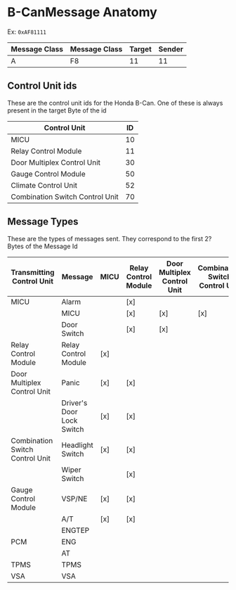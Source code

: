 # B-CanMessage Anatomy

Ex: `0xAF81111`  

Message Class | Message Class | Target | Sender
--- | ---- | ---- | ----
A   |  F8  |  11  |  11

## Control Unit ids
These are the control unit ids for the Honda B-Can. 
One of these is always present in the target Byte of the id

Control Unit                    | ID
------------------------------- | ---
MICU                            | 10
Relay Control Module            | 11
Door Multiplex Control Unit     | 30 
Gauge Control Module            | 50 
Climate Control Unit            | 52
Combination Switch Control Unit | 70

## Message Types
These are the types of messages sent. They correspond to the first 2? Bytes of the Message Id

Transmitting Control Unit | Message | MICU | Relay Control Module | Door Multiplex Control Unit | Combination Switch Control Unit | Gauge Control Module | Climate Control Unit
--- | --- | --- | --- | --- | --- | --- | --- 
MICU                            | Alarm                     |     | [x] |     |     |     |     |
                                | MICU                      |     | [x] | [x] | [x] | [x] |     |
                                | Door Switch               |     | [x] | [x] |     | [x] |     |
Relay Control Module            | Relay Control Module      | [x] |     |     |     | [x] |     |
Door Multiplex Control Unit     | Panic                     | [x] | [x] |     |     |     |     |
                                | Driver's Door Lock Switch | [x] | [x] |     |     | [x] |     |
Combination Switch Control Unit | Headlight Switch          | [x] | [x] |     |     | [x] |     |
                                | Wiper Switch              |     | [x] |     |     | [x] |     |
Gauge Control Module            | VSP/NE                    | [x] | [x] |     |     |     | [x] |
                                | A/T                       | [x] | [x] |     |     |     |     |
                                | ENGTEP                    |     |     |     |     |     | [x] |
PCM                             | ENG                       |     |     |     |     | [x] |     |
                                | AT                        |     |     |     |     | [x] |     |
TPMS                            | TPMS                      |     |     |     |     | [x] |     |
VSA                             | VSA                       |     |     |     |     | [x] |     |
